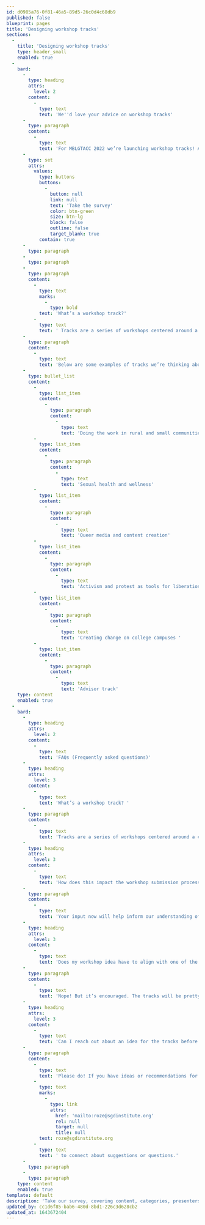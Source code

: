 ```yaml
---
id: d0985a76-0f81-46a5-89d5-26c0d4c68db9
published: false
blueprint: pages
title: 'Designing workshop tracks'
sections:
  -
    title: 'Designing workshop tracks'
    type: header_small
    enabled: true
  -
    bard:
      -
        type: heading
        attrs:
          level: 2
        content:
          -
            type: text
            text: 'We''d love your advice on workshop tracks'
      -
        type: paragraph
        content:
          -
            type: text
            text: 'For MBLGTACC 2022 we’re launching workshop tracks! And we want YOU to help us design them. Take our survey, covering content, categories, presenters, and more.  '
      -
        type: set
        attrs:
          values:
            type: buttons
            buttons:
              -
                button: null
                link: null
                text: 'Take the survey'
                color: btn-green
                size: btn-lg
                block: false
                outline: false
                target_blank: true
            contain: true
      -
        type: paragraph
      -
        type: paragraph
      -
        type: paragraph
        content:
          -
            type: text
            marks:
              -
                type: bold
            text: 'What’s a workshop track?'
          -
            type: text
            text: ' Tracks are a series of workshops centered around a common theme or topic. Tracks help shape the workshop content and aid attendees in choosing which workshops to attend based on their interests, area of focus, or future plans. (Check out the full FAQ below for more details). '
      -
        type: paragraph
        content:
          -
            type: text
            text: 'Below are some examples of tracks we’re thinking about: '
      -
        type: bullet_list
        content:
          -
            type: list_item
            content:
              -
                type: paragraph
                content:
                  -
                    type: text
                    text: 'Doing the work in rural and small communities'
          -
            type: list_item
            content:
              -
                type: paragraph
                content:
                  -
                    type: text
                    text: 'Sexual health and wellness'
          -
            type: list_item
            content:
              -
                type: paragraph
                content:
                  -
                    type: text
                    text: 'Queer media and content creation'
          -
            type: list_item
            content:
              -
                type: paragraph
                content:
                  -
                    type: text
                    text: 'Activism and protest as tools for liberation'
          -
            type: list_item
            content:
              -
                type: paragraph
                content:
                  -
                    type: text
                    text: 'Creating change on college campuses '
          -
            type: list_item
            content:
              -
                type: paragraph
                content:
                  -
                    type: text
                    text: 'Advisor track'
    type: content
    enabled: true
  -
    bard:
      -
        type: heading
        attrs:
          level: 2
        content:
          -
            type: text
            text: 'FAQs (Frequently asked questions)'
      -
        type: heading
        attrs:
          level: 3
        content:
          -
            type: text
            text: 'What’s a workshop track? '
      -
        type: paragraph
        content:
          -
            type: text
            text: 'Tracks are a series of workshops centered around a common theme or topic. Tracks help shape the workshop content and aid attendees in choosing which workshops to attend based on their interests, area of focus or future plans. Think of tracks like seasons of a TV show or podcast, there is a basic premise tying everything together but each episode covers something different or builds off of what happened in a previous episode.'
      -
        type: heading
        attrs:
          level: 3
        content:
          -
            type: text
            text: 'How does this impact the workshop submission process? '
      -
        type: paragraph
        content:
          -
            type: text
            text: 'Your input now will help inform our understanding of the broad interests of MBLGTACC attendees. We will be calling for workshop proposals later in the spring). In the submission form, presenters will be asked if their workshop should be considered for inclusion in any of the tracks.'
      -
        type: heading
        attrs:
          level: 3
        content:
          -
            type: text
            text: 'Does my workshop idea have to align with one of the tracks? '
      -
        type: paragraph
        content:
          -
            type: text
            text: 'Nope! But it’s encouraged. The tracks will be pretty broad and expansive, so there’s likely at least one track your workshop could fall under. But it’s not required that you shape your workshop to match a track. '
      -
        type: heading
        attrs:
          level: 3
        content:
          -
            type: text
            text: 'Can I reach out about an idea for the tracks before the workshop submissions opens? '
      -
        type: paragraph
        content:
          -
            type: text
            text: 'Please do! If you have ideas or recommendations for content or presentations that should be included in a proposed or announced track, we’d love to hear about them! Contact R.B. Brooks (they/them), director of programs, at '
          -
            type: text
            marks:
              -
                type: link
                attrs:
                  href: 'mailto:roze@sgdinstitute.org'
                  rel: null
                  target: null
                  title: null
            text: roze@sgdinstitute.org
          -
            type: text
            text: ' to connect about suggestions or questions.'
      -
        type: paragraph
      -
        type: paragraph
    type: content
    enabled: true
template: default
description: 'Take our survey, covering content, categories, presenters, and more, and inform workshop tracks for the 30th annual Midwest Bisexual Lesbian Gay Transgender Asexual College Conference'
updated_by: cc1d6f85-bab6-480d-8bd1-226c3d628cb2
updated_at: 1643672404
---
```

